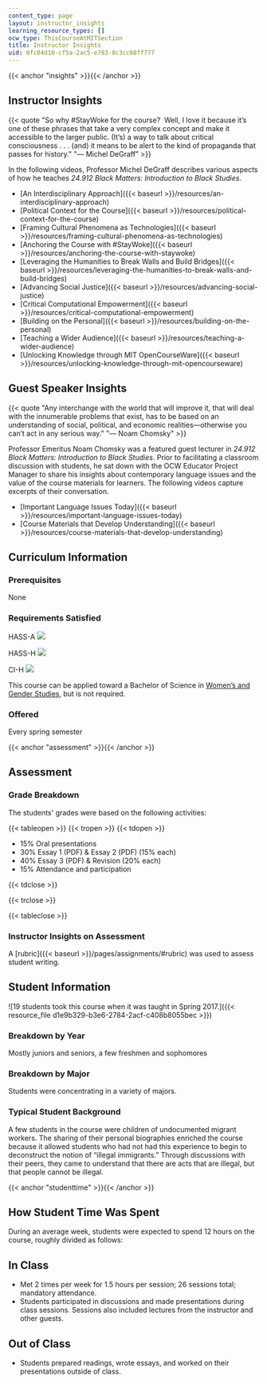 ```yaml
---
content_type: page
layout: instructor_insights
learning_resource_types: []
ocw_type: ThisCourseAtMITSection
title: Instructor Insights
uid: 0fc04d10-cf5a-2ac5-e783-8c3cc68ff777
---
```


{{< anchor "insights" >}}{{< /anchor >}}

Instructor Insights
-------------------

{{< quote "So why #StayWoke for the course?  Well, I love it because it’s one of these phrases that take a very complex concept and make it accessible to the larger public. (It’s) a way to talk about critical consciousness . . . (and) it means to be alert to the kind of propaganda that passes for history." "— Michel DeGraff" >}}

In the following videos, Professor Michel DeGraff describes various aspects of how he teaches _24.912 Black Matters: Introduction to Black Studies_.

*   [An Interdisciplinary Approach]({{< baseurl >}}/resources/an-interdisciplinary-approach)
*   [Political Context for the Course]({{< baseurl >}}/resources/political-context-for-the-course)
*   [Framing Cultural Phenomena as Technologies]({{< baseurl >}}/resources/framing-cultural-phenomena-as-technologies)
*   [Anchoring the Course with #StayWoke]({{< baseurl >}}/resources/anchoring-the-course-with-staywoke)
*   [Leveraging the Humanities to Break Walls and Build Bridges]({{< baseurl >}}/resources/leveraging-the-humanities-to-break-walls-and-build-bridges)
*   [Advancing Social Justice]({{< baseurl >}}/resources/advancing-social-justice)
*   [Critical Computational Empowerment]({{< baseurl >}}/resources/critical-computational-empowerment)
*   [Building on the Personal]({{< baseurl >}}/resources/building-on-the-personal)
*   [Teaching a Wider Audience]({{< baseurl >}}/resources/teaching-a-wider-audience)
*   [Unlocking Knowledge through MIT OpenCourseWare]({{< baseurl >}}/resources/unlocking-knowledge-through-mit-opencourseware)

Guest Speaker Insights
----------------------

{{< quote "Any interchange with the world that will improve it, that will deal with the innumerable problems that exist, has to be based on an understanding of social, political, and economic realities—otherwise you can’t act in any serious way." "— Noam Chomsky" >}}

Professor Emeritus Noam Chomsky was a featured guest lecturer in _24.912 Black Matters: Introduction to Black Studies_. Prior to facilitating a classroom discussion with students, he sat down with the OCW Educator Project Manager to share his insights about contemporary language issues and the value of the course materials for learners. The following videos capture excerpts of their conversation.

*   [Important Language Issues Today]({{< baseurl >}}/resources/important-language-issues-today)
*   [Course Materials that Develop Understanding]({{< baseurl >}}/resources/course-materials-that-develop-understanding)

Curriculum Information
----------------------

### Prerequisites

None

### Requirements Satisfied

HASS-A ![](/images/educator/icon-question-hass-a.png)

HASS-H ![](/images/educator/icon-question-hass-h.png)

CI-H ![](/images/educator/icon-question-cih.png)

This course can be applied toward a Bachelor of Science in [Women’s and Gender Studies](http://wgs.mit.edu/degree-requirements/), but is not required.

### Offered

Every spring semester

{{< anchor "assessment" >}}{{< /anchor >}}

Assessment
----------

### Grade Breakdown

The students' grades were based on the following activities:

{{< tableopen >}}
{{< tropen >}}
{{< tdopen >}}
- 15% Oral presentations
- 30% Essay 1 (PDF) & Essay 2 (PDF) (15% each)
- 40% Essay 3 (PDF) & Revision (20% each)
- 15% Attendance and participation

{{< tdclose >}}

{{< trclose >}}

{{< tableclose >}}

### Instructor Insights on Assessment

A [rubric]({{< baseurl >}}/pages/assignments/#rubric) was used to assess student writing.

Student Information
-------------------

![19 students took this course when it was taught in Spring 2017.]({{< resource_file d1e9b329-b3e6-2784-2acf-c408b8055bec >}})

### Breakdown by Year

Mostly juniors and seniors, a few freshmen and sophomores

### Breakdown by Major

Students were concentrating in a variety of majors.

### Typical Student Background

A few students in the course were children of undocumented migrant workers. The sharing of their personal biographies enriched the course because it allowed students who had not had this experience to begin to deconstruct the notion of “illegal immigrants.” Through discussions with their peers, they came to understand that there are acts that are illegal, but that people cannot be illegal.

{{< anchor "studenttime" >}}{{< /anchor >}}

How Student Time Was Spent
--------------------------

During an average week, students were expected to spend 12 hours on the course, roughly divided as follows:

In Class
--------

*   Met 2 times per week for 1.5 hours per session; 26 sessions total; mandatory attendance.
*   Students participated in discussions and made presentations during class sessions. Sessions also included lectures from the instructor and other guests.

Out of Class
------------

*   Students prepared readings, wrote essays, and worked on their presentations outside of class.
